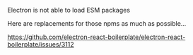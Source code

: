 Electron is not able to load ESM packages

Here are replacements for those npms as much as possible...

https://github.com/electron-react-boilerplate/electron-react-boilerplate/issues/3112
